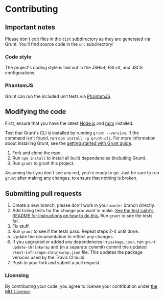# Contributing

## Important notes
Please don't edit files in the `dist` subdirectory as they are generated via Grunt. You'll find source code in the `src` subdirectory!

### Code style
The project's coding style is laid out in the JSHint, ESLint, and JSCS configurations.

### PhantomJS
Grunt can run the included unit tests via [PhantomJS](http://phantomjs.org/).

## Modifying the code
First, ensure that you have the latest [Node.js](http://nodejs.org/) and [npm](http://npmjs.org/) installed.

Test that Grunt's CLI is installed by running `grunt --version`.  If the command isn't found, run `npm install -g grunt-cli`.  For more information about installing Grunt, see the [getting started with Grunt guide](http://gruntjs.com/getting-started).

1. Fork and clone the repo.
2. Run `npm install` to install all build dependencies (including Grunt).
3. Run `grunt` to grunt this project.

Assuming that you don't see any red, you're ready to go. Just be sure to run `grunt` after making any changes, to ensure that nothing is broken.

## Submitting pull requests

1. Create a new branch, please don't work in your `master` branch directly.
2. Add failing tests for the change you want to make. [See the test suite's README for instructions on how to do this.](https://github.com/twbs/bootlint/blob/master/test/README.md) Run `grunt` to see the tests fail.
3. Fix stuff.
4. Run `grunt` to see if the tests pass. Repeat steps 2-4 until done.
5. Update the documentation to reflect any changes.
6. If you upgraded or added any dependencies in `package.json`, run `grunt update-shrinkwrap` and (in a separate commit) commit the updated `/test-infra/npm-shrinkwrap.json` file. This updates the package versions used by the Travis CI build.
7. Push to your fork and submit a pull request.

### Licensing
By contributing your code, you agree to license your contribution under [the MIT License](https://github.com/twbs/bootlint/blob/master/LICENSE).
